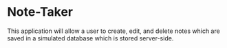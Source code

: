 # Note-Taker
This application will allow a user to create, edit, and delete notes which are saved in a simulated database which is stored server-side.
